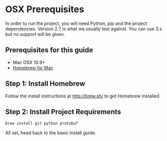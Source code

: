 # OSX Prerequisites

In order to run the project, you will need Python, pip and the project dependencies.
Version 2.7 is what we usually test against. You can use 3.x but no support will be given.

## Prerequisites for this guide

 - Mac OSX 10.9+
 - [Homebrew for Mac](http://brew.sh/)

## Step 1: Install Homebrew

Follow the install instructions at http://brew.sh/ to get Homebrew installed

## Step 2: Install Project Requirements

```
brew install git python protobuf
```

All set, head back to the basic install guide.